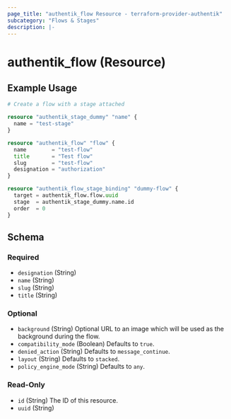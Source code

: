 ```yaml
---
page_title: "authentik_flow Resource - terraform-provider-authentik"
subcategory: "Flows & Stages"
description: |-
---
```

# authentik_flow (Resource)

## Example Usage

```terraform
# Create a flow with a stage attached

resource "authentik_stage_dummy" "name" {
  name = "test-stage"
}

resource "authentik_flow" "flow" {
  name        = "test-flow"
  title       = "Test flow"
  slug        = "test-flow"
  designation = "authorization"
}

resource "authentik_flow_stage_binding" "dummy-flow" {
  target = authentik_flow.flow.uuid
  stage  = authentik_stage_dummy.name.id
  order  = 0
}
```

<!-- schema generated by tfplugindocs -->
## Schema

### Required

- `designation` (String)
- `name` (String)
- `slug` (String)
- `title` (String)

### Optional

- `background` (String) Optional URL to an image which will be used as the background during the flow.
- `compatibility_mode` (Boolean) Defaults to `true`.
- `denied_action` (String) Defaults to `message_continue`.
- `layout` (String) Defaults to `stacked`.
- `policy_engine_mode` (String) Defaults to `any`.

### Read-Only

- `id` (String) The ID of this resource.
- `uuid` (String)
